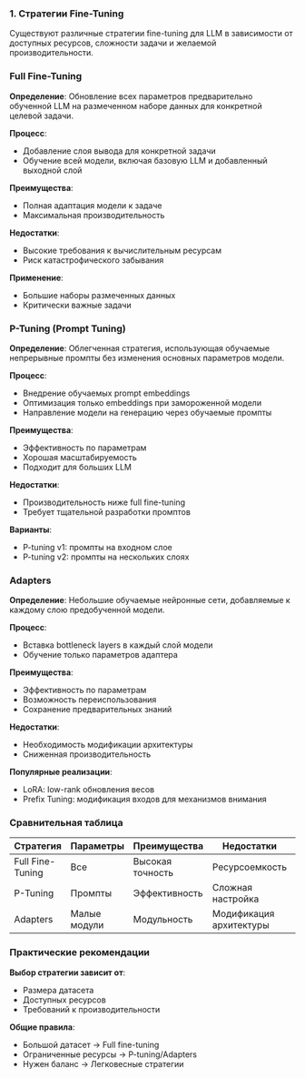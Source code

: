 
### 1. Стратегии Fine-Tuning

Существуют различные стратегии fine-tuning для LLM в зависимости от доступных ресурсов, сложности задачи и желаемой производительности.

### Full Fine-Tuning

**Определение**: Обновление всех параметров предварительно обученной LLM на размеченном наборе данных для конкретной целевой задачи.

**Процесс**:
- Добавление слоя вывода для конкретной задачи
- Обучение всей модели, включая базовую LLM и добавленный выходной слой

**Преимущества**:
- Полная адаптация модели к задаче
- Максимальная производительность

**Недостатки**: 
- Высокие требования к вычислительным ресурсам
- Риск катастрофического забывания

**Применение**:
- Большие наборы размеченных данных
- Критически важные задачи

### P-Tuning (Prompt Tuning)

**Определение**: Облегченная стратегия, использующая обучаемые непрерывные промпты без изменения основных параметров модели.

**Процесс**:
- Внедрение обучаемых prompt embeddings
- Оптимизация только embeddings при замороженной модели
- Направление модели на генерацию через обучаемые промпты

**Преимущества**:
- Эффективность по параметрам
- Хорошая масштабируемость
- Подходит для больших LLM

**Недостатки**:
- Производительность ниже full fine-tuning
- Требует тщательной разработки промптов

**Варианты**:
- P-tuning v1: промпты на входном слое
- P-tuning v2: промпты на нескольких слоях

### Adapters

**Определение**: Небольшие обучаемые нейронные сети, добавляемые к каждому слою предобученной модели.

**Процесс**:
- Вставка bottleneck layers в каждый слой модели
- Обучение только параметров адаптера

**Преимущества**:
- Эффективность по параметрам
- Возможность переиспользования
- Сохранение предварительных знаний

**Недостатки**:
- Необходимость модификации архитектуры
- Сниженная производительность

**Популярные реализации**:
- LoRA: low-rank обновления весов
- Prefix Tuning: модификация входов для механизмов внимания

### Сравнительная таблица

| Стратегия | Параметры | Преимущества | Недостатки | Применение |
|-----------|-----------|--------------|------------|------------|
| Full Fine-Tuning | Все | Высокая точность | Ресурсоемкость | Критичные задачи |
| P-Tuning | Промпты | Эффективность | Сложная настройка | Ограниченные ресурсы |
| Adapters | Малые модули | Модульность | Модификация архитектуры | Multi-task learning |

### Практические рекомендации

**Выбор стратегии зависит от**:
- Размера датасета
- Доступных ресурсов
- Требований к производительности

**Общие правила**:
- Большой датасет → Full fine-tuning
- Ограниченные ресурсы → P-tuning/Adapters
- Нужен баланс → Легковесные стратегии
